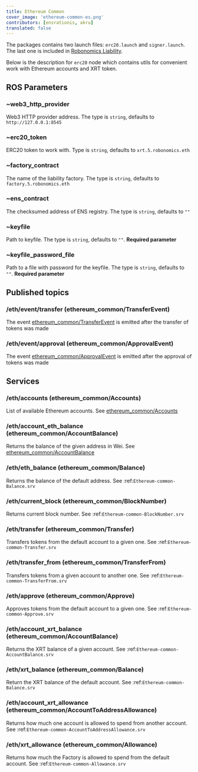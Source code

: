 ```yaml
---
title: Ethereum Common
cover_image: 'ethereum-common-es.png' 
contributors: [ensrationis, akru]
translated: false
---
```


The packages contains two launch files: `erc20.launch` and `signer.launch`. The last one is included in [Robonomics Liability](/docs/robonomics-liability).

Below is the description for `erc20` node which contains utils for convenient work with Ethereum accounts and XRT token.

## ROS Parameters

###  ~web3_http_provider

Web3 HTTP provider address. The type is `string`, defaults to `http://127.0.0.1:8545`

### ~erc20_token

ERC20 token to work with. Type is `string`, defaults to `xrt.5.robonomics.eth`

### ~factory_contract

The name of the liability factory. The type is `string`, defaults to `factory.5.robonomics.eth`

### ~ens_contract

The checksumed address of ENS registry. The type is `string`, defaults to `""`

### ~keyfile

Path to keyfile. The type is `string`, defaults to `""`. **Required parameter**

### ~keyfile_password_file

Path to a file with password for the keyfile. The type is `string`, defaults to `""`. **Required parameter**

## Published topics

### /eth/event/transfer (ethereum_common/TransferEvent)

The event [ethereum_common/TransferEvent](/docs/ethereum-common-messages#ethereum_commontransfereventmsg) is emitted after the transfer of tokens was made

### /eth/event/approval (ethereum_common/ApprovalEvent)

The event [ethereum_common/ApprovalEvent](/docs/ethereum-common-messages#ethereum_commonapprovaleventmsg) is emitted after the approval of tokens was made

## Services

### /eth/accounts (ethereum_common/Accounts)

List of available Ethereum accounts. See [ethereum_common/Accounts](/docs/ethereum-common-messages#ethereum_commonaccountssrv)

### /eth/account_eth_balance (ethereum_common/AccountBalance)

Returns the balance of the given address in Wei. See [ethereum_common/AccountBalance](/docs/ethereum-common-messages#ethereum_commonaccountbalancesrv)

### /eth/eth_balance (ethereum_common/Balance)

Returns the balance of the default address. See :ref:`Ethereum-common-Balance.srv`

### /eth/current_block (ethereum_common/BlockNumber)

Returns current block number. See :ref:`Ethereum-common-BlockNumber.srv`

### /eth/transfer (ethereum_common/Transfer)

Transfers tokens from the default account to a given one. See :ref:`Ethereum-common-Transfer.srv`

### /eth/transfer_from (ethereum_common/TransferFrom)

Transfers tokens from a given account to another one. See :ref:`Ethereum-common-TransferFrom.srv`

### /eth/approve (ethereum_common/Approve)

Approves tokens from the default account to a given one. See :ref:`Ethereum-common-Approve.srv`

### /eth/account_xrt_balance (ethereum_common/AccountBalance)

Returns the XRT balance of a given account. See :ref:`Ethereum-common-AccountBalance.srv`

### /eth/xrt_balance (ethereum_common/Balance)

Return the XRT balance of the default account. See :ref:`Ethereum-common-Balance.srv`

### /eth/account_xrt_allowance (ethereum_common/AccountToAddressAllowance)

Returns how much one account is allowed to spend from another account. See :ref:`Ethereum-common-AccountToAddressAllowance.srv`

### /eth/xrt_allowance (ethereum_common/Allowance)

Returns how much the Factory is allowed to spend from the default account. See :ref:`Ethereum-common-Allowance.srv`